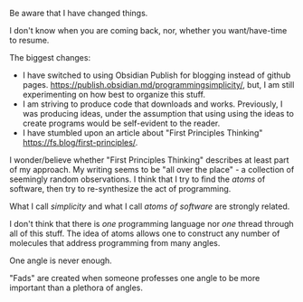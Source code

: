Be aware that I have changed things.

I don't know when you are coming back, nor, whether you want/have-time to resume.

The biggest changes:
- I have switched to using Obsidian Publish for blogging instead of github pages.  https://publish.obsidian.md/programmingsimplicity/, but, I am still experimenting on how best to organize this stuff.
- I am striving to produce code that downloads and works.  Previously, I was producing ideas, under the assumption that using using the ideas to create programs would be self-evident to the reader.
- I have stumbled upon an article about "First Principles Thinking" https://fs.blog/first-principles/.

I wonder/believe whether "First Principles Thinking" describes at least part of my approach.  My writing seems to be "all over the place" - a collection of seemingly random observations. I think that I try to find the *atoms* of software, then try to re-synthesize the act of programming.

What I call *simplicity* and what I call *atoms of software* are strongly related. 

I don't think that there is *one* programming language nor *one* thread through all of this stuff.  The idea of atoms allows one to construct any number of molecules that address programming from many angles.  

One angle is never enough. 

"Fads" are created when someone professes one angle to be more important than a plethora of angles.

